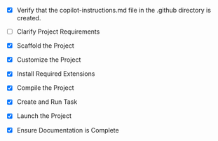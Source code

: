 <!-- Use this file to provide workspace-specific custom instructions to Copilot. For more details, visit https://code.visualstudio.com/docs/copilot/copilot-customization#_use-a-githubcopilotinstructionsmd-file -->
- [x] Verify that the copilot-instructions.md file in the .github directory is created.

- [ ] Clarify Project Requirements
	<!-- Modern Plex watch-together webapp with Next.js 14+, TypeScript, Tailwind CSS, real-time sync -->

- [x] Scaffold the Project
	<!-- Create Next.js project with TypeScript, Tailwind, App Router, and src directory structure -->

- [x] Customize the Project
	<!-- Add Plex API integration, NextAuth.js, Socket.io, Shadcn/ui, Prisma ORM, and security features -->

- [x] Install Required Extensions
	<!-- Install any extensions specified by setup info -->

- [x] Compile the Project
	<!-- Install dependencies and resolve any compilation issues -->

- [x] Create and Run Task
	<!-- Set up development server task -->

- [x] Launch the Project
	<!-- Start development server -->

- [x] Ensure Documentation is Complete
	<!-- Update README.md with project details and setup instructions -->
